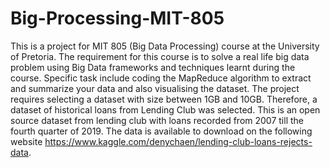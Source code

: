 # Big-Processing-MIT-805
This is a project for MIT 805 (Big Data Processing) course at the University of Pretoria. The requirement for this course is to solve a real life big data problem using Big Data frameworks and techniques learnt during the course. Specific task include coding the MapReduce algorithm to extract and summarize your data and also visualising the dataset. The project requires selecting a dataset with size between 1GB and 10GB. Therefore, a dataset of historical loans from Lending Club was selected. This is an open source dataset from lending club with loans recorded from 2007 till the fourth quarter of 2019. The data is available to download on the following website https://www.kaggle.com/denychaen/lending-club-loans-rejects-data.
